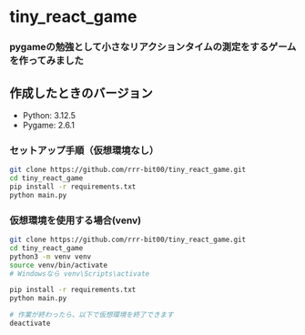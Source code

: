 # tiny_react_game

### pygameの勉強として小さなリアクションタイムの測定をするゲームを作ってみました

## 作成したときのバージョン
- Python: 3.12.5
- Pygame: 2.6.1

### セットアップ手順（仮想環境なし）

```bash
git clone https://github.com/rrr-bit00/tiny_react_game.git
cd tiny_react_game
pip install -r requirements.txt
python main.py
```
### 仮想環境を使用する場合(venv)
```bash
git clone https://github.com/rrr-bit00/tiny_react_game.git
cd tiny_react_game
python3 -m venv venv
source venv/bin/activate
# Windowsなら venv\Scripts\activate

pip install -r requirements.txt
python main.py

# 作業が終わったら、以下で仮想環境を終了できます
deactivate
```
